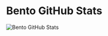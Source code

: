 # Bento GitHub Stats
![Bento GitHub Stats](https://firebasestorage.googleapis.com/v0/b/smartkaksha-fe32c.appspot.com/o/opbento2%2Fbento_1730476624935.png?alt=media&token=ac25926f-b5e3-422c-a561-0e7053b4dd68)
